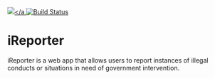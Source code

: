 <a href="https://codeclimate.com/github/AbuchiKings/iReporter/maintainability"><img src="https://api.codeclimate.com/v1/badges/09e7f232ab426a440388/maintainability" /></a  [![Build Status](https://travis-ci.org/AbuchiKings/iReporter.svg?branch=develop)](https://travis-ci.org/AbuchiKings/iReporter)

# iReporter

iReporter is a web app that allows users to report instances of illegal conducts or situations in need of government intervention.
